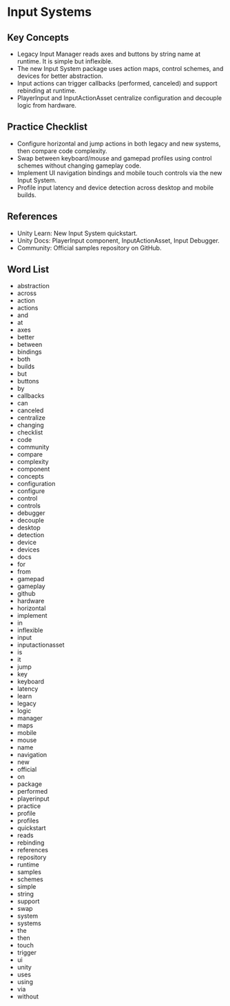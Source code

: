 # Input Systems

## Key Concepts
- Legacy Input Manager reads axes and buttons by string name at runtime. It is simple but inflexible.
- The new Input System package uses action maps, control schemes, and devices for better abstraction.
- Input actions can trigger callbacks (performed, canceled) and support rebinding at runtime.
- PlayerInput and InputActionAsset centralize configuration and decouple logic from hardware.

## Practice Checklist
- Configure horizontal and jump actions in both legacy and new systems, then compare code complexity.
- Swap between keyboard/mouse and gamepad profiles using control schemes without changing gameplay code.
- Implement UI navigation bindings and mobile touch controls via the new Input System.
- Profile input latency and device detection across desktop and mobile builds.

## References
- Unity Learn: New Input System quickstart.
- Unity Docs: PlayerInput component, InputActionAsset, Input Debugger.
- Community: Official samples repository on GitHub.

## Word List
- abstraction
- across
- action
- actions
- and
- at
- axes
- better
- between
- bindings
- both
- builds
- but
- buttons
- by
- callbacks
- can
- canceled
- centralize
- changing
- checklist
- code
- community
- compare
- complexity
- component
- concepts
- configuration
- configure
- control
- controls
- debugger
- decouple
- desktop
- detection
- device
- devices
- docs
- for
- from
- gamepad
- gameplay
- github
- hardware
- horizontal
- implement
- in
- inflexible
- input
- inputactionasset
- is
- it
- jump
- key
- keyboard
- latency
- learn
- legacy
- logic
- manager
- maps
- mobile
- mouse
- name
- navigation
- new
- official
- on
- package
- performed
- playerinput
- practice
- profile
- profiles
- quickstart
- reads
- rebinding
- references
- repository
- runtime
- samples
- schemes
- simple
- string
- support
- swap
- system
- systems
- the
- then
- touch
- trigger
- ui
- unity
- uses
- using
- via
- without
